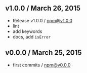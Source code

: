 

## v1.0.0 / March 26, 2015
- Release v1.0.0 / npm@v1.0.0
- lint
- add keywords
- docs, add `isError`

## v0.0.0 / March 25, 2015
- first commits / npm@v0.0.0